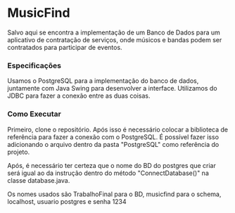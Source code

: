 # MusicFind
Salvo aqui se encontra a implementação de um Banco de Dados para um aplicativo de contratação de serviços, onde músicos e bandas podem ser contratados para participar de eventos.

### Especificações
Usamos o PostgreSQL para a implementação do banco de dados, juntamente com Java Swing para desenvolver a interface. 
Utilizamos do JDBC para fazer a conexão entre as duas coisas.

### Como Executar
Primeiro, clone o repositório. Após isso é necessário colocar a biblioteca de referência para fazer a conexão com o PostgreSQL. É possível fazer isso adicionando o arquivo dentro da pasta "PostgreSQL" como referência do projeto.

Após, é necessário ter certeza que o nome do BD do postgres que criar será igual ao da instrução dentro do método "ConnectDatabase()" na classe database.java.

Os nomes usados são TrabalhoFinal para o BD, musicfind para o schema, localhost, usuario postgres e senha 1234


